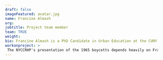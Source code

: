 ```yaml
---
draft: false
imageFeatured: avatar.jpg
name: Francine Almash
org: 
jobtitle: Project team member
team: TRUE
weight: 
bio: Francine Almash is a PhD Candidate in Urban Education at the CUNY Graduate Center and a CUNY Dissertation Fellow at the Schomburg Center for Research in Black Culture of the New York Public Library. Francine contributed to the NYCCRHP as a team member and archival researcher.
workonproject: >
 The NYCCRHP's presentation of the 1965 boycotts depends heavily on Francine's research. Francine identified key sources related to the boycotts and helped craft our interpretation of them and the 600 schools. Her dissertation, "Out of the Shadows: Recovering the History of the New York City '600' Schools," offers the first historical interpretation of race and disability in New York City schools.
---
```

